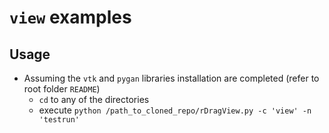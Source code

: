 # `view` examples

## Usage

- Assuming the `vtk` and `pygan` libraries installation are completed (refer to root folder `README`)
  - `cd` to any of the directories
  - execute `python /path_to_cloned_repo/rDragView.py -c 'view' -n 'testrun'`
